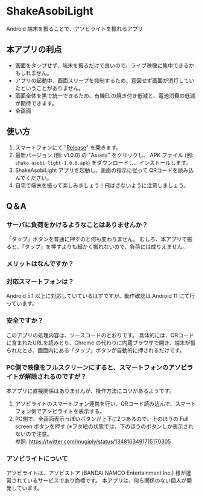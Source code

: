# ShakeAsobiLight

Android 端末を振ることで、アソビライトを振れるアプリ

## 本アプリの利点

* 画面をタップせず、端末を振るだけで良いので、ライブ映像に集中できるかもしれません。
* アプリの起動中、画面スリープを抑制するため、意図せず画面が消灯していたということがありません。
* 画面全体を黒で統一できるため、有機ELの焼き付き低減と、電池消費の低減が期待できます。
* 全画面


## 使い方

1. スマートフォンにて "[Release](https://github.com/arisucool/shake-asobi-light/releases)" を開きます。
2. 最新バージョン (例: v1.0.0) の "Assets" をクリックし、 APK ファイル (例: `shake-asobi-light-1.0.0.apk`) をダウンロードし、インストールします。
3. ShakeAsobiLight アプリを起動し、画面の指示に従って QRコードを読み込んでください。
4. 自宅で端末を振って楽しみましょう！飛ばさないように注意しましょう。

## Q＆A

### サーバに負荷をかけるようなことはありませんか？

「タップ」ボタンを普通に押すのと何も変わりません。
むしろ、本アプリで振ると、「タップ」を押すよりも細かく振れないので、負荷には成りえません。

### メリットはなんですか？



### 対応スマートフォンは？

Android 5.1 以上に対応していているはずですが、動作確認は Android 11 にて行っています。

### 安全ですか？

このアプリの処理内容は、ソースコードのとおりです。
具体的には、QRコードに含まれたURLを読みとり、Chrome の代わりに内蔵ブラウザで開き、端末が振られたとき、画面内にある「タップ」ボタンが自動的に押されるだけです。

### PC側で映像をフルスクリーンにすると、スマートフォンのアソビライトが解除されるのですが？

本アプリに直接関係はありませんが、操作方法にコツがあるようです。

1. アソビライトのスマートフォン連携を行い、QRコード読み込んで、スマートフォン側でアソビライトを表示する。
2. PC側で、全画面表示っぽいボタンが上下に2つあるので、上のほうの Full screen ボタンを押す (※フタ絵の状態では、下のほうのボタンしか表示されないので注意。<br>参照: https://twitter.com/mugiply/status/1348163491715170305

### アソビライトについて

アソビライトは、アソビストア (BANDAI NAMCO Entertainment Inc.) 様が運営されているサービスであり商標です。
本アプリは、何ら関係のない個人が開発しています。
